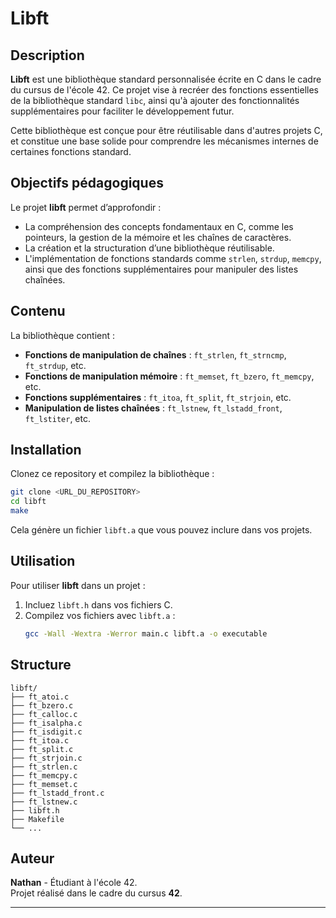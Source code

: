 # Libft

## Description

**Libft** est une bibliothèque standard personnalisée écrite en C dans le cadre du cursus de l'école 42. Ce projet vise à recréer des fonctions essentielles de la bibliothèque standard `libc`, ainsi qu'à ajouter des fonctionnalités supplémentaires pour faciliter le développement futur.

Cette bibliothèque est conçue pour être réutilisable dans d'autres projets C, et constitue une base solide pour comprendre les mécanismes internes de certaines fonctions standard.

## Objectifs pédagogiques

Le projet **libft** permet d’approfondir :
- La compréhension des concepts fondamentaux en C, comme les pointeurs, la gestion de la mémoire et les chaînes de caractères.
- La création et la structuration d’une bibliothèque réutilisable.
- L'implémentation de fonctions standards comme `strlen`, `strdup`, `memcpy`, ainsi que des fonctions supplémentaires pour manipuler des listes chaînées.

## Contenu

La bibliothèque contient :
- **Fonctions de manipulation de chaînes** : `ft_strlen`, `ft_strncmp`, `ft_strdup`, etc.
- **Fonctions de manipulation mémoire** : `ft_memset`, `ft_bzero`, `ft_memcpy`, etc.
- **Fonctions supplémentaires** : `ft_itoa`, `ft_split`, `ft_strjoin`, etc.
- **Manipulation de listes chaînées** : `ft_lstnew`, `ft_lstadd_front`, `ft_lstiter`, etc.

## Installation

Clonez ce repository et compilez la bibliothèque :

```bash
git clone <URL_DU_REPOSITORY>
cd libft
make
```

Cela génère un fichier `libft.a` que vous pouvez inclure dans vos projets.

## Utilisation

Pour utiliser **libft** dans un projet :
1. Incluez `libft.h` dans vos fichiers C.
2. Compilez vos fichiers avec `libft.a` :
   ```bash
   gcc -Wall -Wextra -Werror main.c libft.a -o executable
   ```

## Structure

```
libft/
├── ft_atoi.c
├── ft_bzero.c
├── ft_calloc.c
├── ft_isalpha.c
├── ft_isdigit.c
├── ft_itoa.c
├── ft_split.c
├── ft_strjoin.c
├── ft_strlen.c
├── ft_memcpy.c
├── ft_memset.c
├── ft_lstadd_front.c
├── ft_lstnew.c
├── libft.h
├── Makefile
└── ...
```

## Auteur

**Nathan** - Étudiant à l'école 42.  
Projet réalisé dans le cadre du cursus **42**.

---
